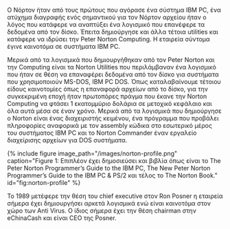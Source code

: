 Ο Νόρτον ήταν από τους πρώτους που αγόρασε ένα σύστημα IBM PC, ένα ατύχημα  διαγραφής ενός σημαντικού για τον Νόρτον αρχείου ήταν ο λόγος που κατάφερε να αναπτύξει ένα λογισμικό που επανέφερε τα δεδομένα από τον δίσκο. Έπειτα δημιούργησε και άλλα τέτοια utilities και κατάφερε να ιδρύσει την Peter Norton Computing. Η εταιρεία σύντομα έγινε καινοτόμα σε συστήματα IBM PC. 

Μερικά από τα λογισμικά που δημιουργήθηκαν από τον Peter Norton και την Computing είναι τα Norton Utilities που περιλάμβαναν ένα λογισμικό που ήταν σε θέση να επαναφέρει δεδομένα από τον δίσκο για συστήματα που χρησιμοποιούν MS-DOS, IBM PC DOS. Όπως καταλαβαίνουμε τέτοιου είδους καινοτομίες όπως η επαναφορά αρχείων από το δίσκο, για την συγκεκριμένη εποχή ήταν πρωτοπόρες πράγμα που έκανε την Norton Computing να φτάσει 1 εκατομμύριο δολάρια σε μετοχικό κεφάλαιο και όλα αυτά μέσα σε έναν χρόνο. Μερικά από τα λογισμικά που δημιούργησε ο Norton είναι ένας διαχειριστής κειμένου, ένα πρόγραμμα που προβάλει πληροφορίες αναφορικά με τον assembly κώδικα στο εσωτερικό μέρος του συστήματος IBM PC και το Norton Commander έναν εργαλείο διαχείρισης  αρχείων για DOS συστήματα. 

{% include figure image_path="/images/norton-profile.png" caption="Figure 1: Επιπλέον έχει δημοσιεύσει και βιβλία όπως είναι το The Peter Norton Programmer’s Guide to the IBM PC, The New Peter Norton Programmer’s Guide to the IBM PC & PS/2 και τέλος το The Norton Book." id="fig:norton-profile" %}

Το 1989 μετέφερε την θέση του chief executive στον Ron Posner η εταιρεία σήμερα έχει δημιουργήσει αρκετά λογισμικά ενώ είναι καινοτόμα στον χώρο των Anti Virus. Ο ίδιος σήμερα έχει την θέση chairman στην eChinaCash και είναι CEO της Posner. 

[^1]:  fig:norton-profile

